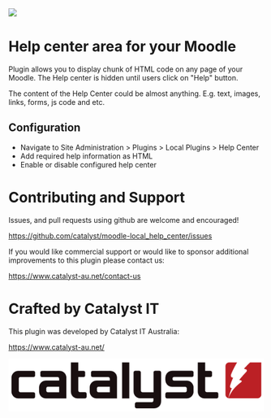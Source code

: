 <a href="https://travis-ci.org/catalyst/moodle-local_help_center">
<img src="https://travis-ci.org/catalyst/moodle-local_help_center.svg?branch=master">
</a>

# Help center area for your Moodle

Plugin allows you to display chunk of HTML code on any page of your Moodle. The Help center is hidden until users click on "Help" button.

The content of the Help Center could be almost anything. E.g. text, images, links, forms, js code and etc.  

## Configuration

* Navigate to Site Administration > Plugins > Local Plugins > Help Center
* Add required help information as HTML 
* Enable or disable configured help center

# Contributing and Support

Issues, and pull requests using github are welcome and encouraged!

https://github.com/catalyst/moodle-local_help_center/issues

If you would like commercial support or would like to sponsor additional improvements
to this plugin please contact us:

https://www.catalyst-au.net/contact-us


# Crafted by Catalyst IT
This plugin was developed by Catalyst IT Australia:

https://www.catalyst-au.net/

![Catalyst IT](/pix/catalyst-logo.png?raw=true)

